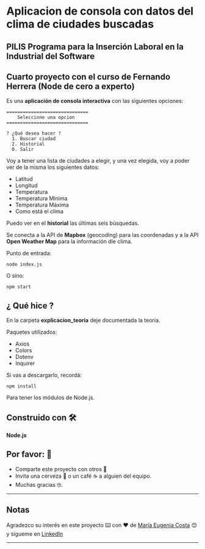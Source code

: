 # Aplicacion de consola con datos del clima de ciudades buscadas

## PILIS Programa para la Inserción Laboral en la Industrial del Software

## Cuarto proyecto con el curso de Fernando Herrera (Node de cero a experto)

Es una **aplicación de consola interactiva** con las siguientes opciones: <br>

```
==============================
    Seleccione una opcion
==============================

? ¿Qué desea hacer ?
  1. Buscar ciudad
  2. Historial
  0. Salir
```
Voy a tener una lista de ciudades a elegir, y una vez elegida, voy a poder ver de la misma los siguientes datos: <br>
   * Latitud
   * Longitud
   * Temperatura
   * Temperatura Mínima
   * Temperatura Máxima
   * Como está el clima

Puedo ver en el **historial** las últimas seis búsquedas. <br>

Se conecta a la API de **Mapbox** (geocoding) para las coordenadas y a la API **Open Weather Map** para la información dle clima. <br>

Punto de entrada: <br>
```
node index.js
```
O sino:
```
npm start
```


##  ¿ Qué hice ?

En la carpeta **explicacion_teoria** deje documentada la teoría. <br>

Paquetes utilizados:

   * Axios
   * Colors
   * Dotenv
   * Inquirer
                                                       
Si vas a descargarlo, recordá:

```
npm install
```

Para tener los módulos de Node.js. <br>



## Construido con 🛠️

**Node.js**


## Por favor: 🎁

* Comparte este proyecto con otros 📢
* Invita una cerveza 🍺 o un café ☕ a alguien del equipo.
* Muchas gracias 🤓.


---

## Notas
Agradezco su interés en este proyecto ⌨️ con ❤️ de [María Eugenia Costa](https://github.com/eugenia1984) 😊 y sígueme en [LinkedIn](http://www.linkedin.com/in/maríaeugeniacosta)

---

